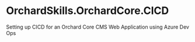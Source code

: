 # OrchardSkills.OrchardCore.CICD
Setting up CICD for an Orchard Core CMS Web Application using Azure Dev Ops
